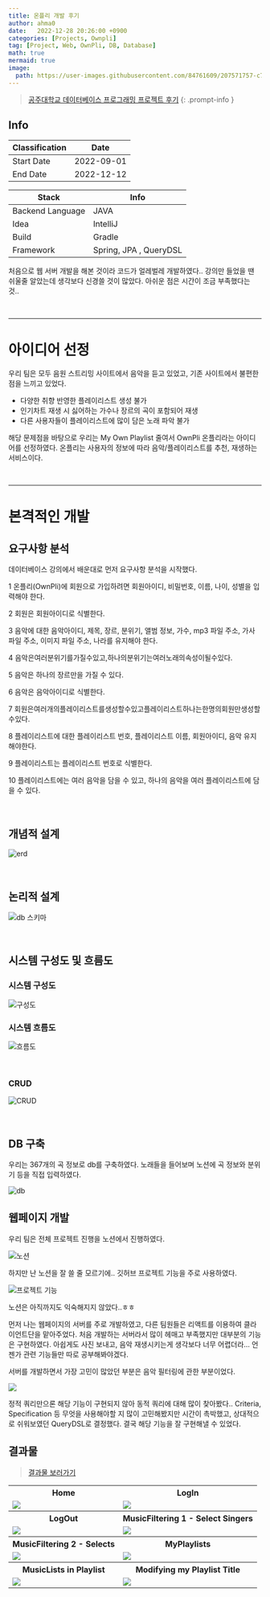```yaml
---
title: 온플리 개발 후기
author: ahma0
date:   2022-12-28 20:26:00 +0900
categories: [Projects, Ownpli]
tag: [Project, Web, OwnPli, DB, Database]
math: true
mermaid: true
image:
  path: https://user-images.githubusercontent.com/84761609/207571757-c7360e46-fce4-48e9-a725-972f8859a2c8.png
---
```


> [공주대학교 데이터베이스 프로그래밍 프로젝트 후기](https://github.com/youbbin/db-project-ownpli)
{: .prompt-info }



## Info

| Classification | Date       |
|----------------|------------|
| Start Date     | 2022-09-01 |
| End Date       | 2022-12-12 |

| Stack             | Info                                                                      |
|-------------------|---------------------------------------------------------------------------|
| Backend Language  | JAVA                                                                      |
| Idea              | IntelliJ                                                                  |
| Build             | Gradle                                                                    |
| Framework         | Spring, JPA , QueryDSL                                                              |

처음으로 웹 서버 개발을 해본 것이라 코드가 얼레벌레 개발하였다.. 강의만 들었을 땐 쉬울줄 알았는데 생각보다 신경쓸 것이 많았다. 아쉬운 점은 시간이 조금 부족했다는 것.. 

<br>

<hr>

# 아이디어 선정

우리 팀은 모두 음원 스트리밍 사이트에서 음악을 듣고 있었고, 기존 사이트에서 불편한 점을 느끼고 있었다. 

- 다양한 취향 반영한 플레이리스트 생성 불가
- 인기차트 재생 시 싫어하는 가수나 장르의 곡이 포함되어 재생 
- 다른 사용자들이 플레이리스트에 많이 담은 노래 파악 불가

해당 문제점을 바탕으로 우리는 My Own Playlist 줄여서 OwnPli 온플리라는 아이디어를 선정하였다. 온플리는 사용자의 정보에 따라 음악/플레이리스트를 추천, 재생하는 서비스이다.

<br>

<hr>


# 본격적인 개발

## 요구사항 분석

데이터베이스 강의에서 배운대로 먼저 요구사항 분석을 시작했다.

1 온플리(OwnPli)에 회원으로 가입하려면 회원아이디, 비밀번호, 이름, 나이, 성별을 입력해야 한다.

2 회원은 회원아이디로 식별한다.

3 음악에 대한 음악아이디, 제목, 장르, 분위기, 앨범 정보, 가수, mp3 파일 주소, 가사 파일 주소, 이미지 파일 주소, 나라를 유지해야 한다.

4 음악은여러분위기를가질수있고,하나의분위기는여러노래의속성이될수있다.

5 음악은 하나의 장르만을 가질 수 있다.

6 음악은 음악아이디로 식별한다.

7 회원은여러개의플레이리스트를생성할수있고플레이리스트하나는한명의회원만생성할수있다.

8 플레이리스트에 대한 플레이리스트 번호, 플레이리스트 이름, 회원아이디, 음악 유지해야한다.

9 플레이리스트는 플레이리스트 번호로 식별한다.

10 플레이리스트에는 여러 음악을 담을 수 있고, 하나의 음악을 여러 플레이리스트에 담을 수 있다.

<br>

## 개념적 설계

![erd](https://user-images.githubusercontent.com/84761609/220889236-7bae0ad8-785e-403e-bd8a-999a330d51a0.png)

<br>

## 논리적 설계

![db 스키마](https://user-images.githubusercontent.com/84761609/220887016-46fab15d-71a7-49ce-88cd-6f02d4982290.png)

<br>

## 시스템 구성도 및 흐름도

### 시스템 구성도

![구성도](https://user-images.githubusercontent.com/84761609/220889633-12991c8d-7495-44d9-96c2-531b6b384171.png)

### 시스템 흐름도

![흐름도](https://user-images.githubusercontent.com/84761609/220889954-993bd0f9-656e-4b89-bf9a-db3cc812d9fb.png)

<br>

### CRUD

![CRUD](https://user-images.githubusercontent.com/84761609/220890147-8b585791-beeb-4531-8401-2b2d4c36eabd.png)

<br>

## DB 구축

우리는 367개의 곡 정보로 db를 구축하였다. 노래들을 들어보며 노션에 곡 정보와 분위기 등을 직접 입력하였다.

![db](https://user-images.githubusercontent.com/84761609/220890641-0900f8ee-7642-49ab-a59f-8df6f42599b0.png)


## 웹페이지 개발

우리 팀은 전체 프로젝트 진행을 노션에서 진행하였다. 

![노션](https://user-images.githubusercontent.com/84761609/220886369-9887e939-7f20-4db2-837e-36ae23a5d232.png)

하지만 난 노션을 잘 쓸 줄 모르기에.. 깃허브 프로젝트 기능을 주로 사용하였다.

![프로젝트 기능](https://user-images.githubusercontent.com/84761609/220892330-44a53cc3-0461-4d61-9de2-fdade76cd2b6.png)

노션은 아직까지도 익숙해지지 않았다..ㅎㅎ

먼저 나는 웹페이지의 서버를 주로 개발하였고, 다른 팀원들은 리액트를 이용하여 클라이언트단을 맡아주었다. 처음 개발하는 서버라서 많이 헤매고 부족했지만 대부분의 기능은 구현하였다. 아쉽게도 사진 보내고, 음악 재생시키는게 생각보다 너무 어렵더라... 언젠가 관련 기능들만 따로 공부해봐야겠다. 

서버를 개발하면서 가장 고민이 많았던 부분은 음악 필터링에 관한 부분이었다.

<img src="https://user-images.githubusercontent.com/84761609/207040610-58f164af-e0da-4544-b5e8-5ddcd259044c.png"/>

정적 쿼리만으론 해당 기능이 구현되지 않아 동적 쿼리에 대해 많이 찾아봤다.. Criteria, Specification 등 무엇을 사용해야할 지 많이 고민해봤지만 시간이 촉박했고, 상대적으로 쉬워보였던 QueryDSL로 결정했다. 결국 해당 기능을 잘 구현해낼 수 있었다.


## 결과물

> [결과물 보러가기](https://github.com/youbbin/db-project-ownpli)

<table style="width:100%">
  <tr>
    <th>Home</th>
    <th>LogIn</th>
  </tr>
  <tr>
    <td><img src="https://user-images.githubusercontent.com/84761609/207040582-42769f8c-f7a3-4618-8a73-650f1072fa97.png"/></td>
    <td><img src="https://user-images.githubusercontent.com/84761609/207040598-6bbfdda5-bfd1-411f-abc5-3f26abb9cdcf.png"/></td>
  </tr>
  <tr>
    <th>LogOut</th>
    <th>MusicFiltering 1 - Select Singers</th>
  </tr>
  <tr>
    <td><img src="https://user-images.githubusercontent.com/84761609/207040602-ec1cf1f5-eec5-4c77-aed9-a18fbb32824e.png"/></td>
    <td><img src="https://user-images.githubusercontent.com/84761609/207040610-58f164af-e0da-4544-b5e8-5ddcd259044c.png"/></td>
  </tr>
  <tr>
    <th>MusicFiltering 2 - Selects</th>
    <th>MyPlaylists</th>
  </tr>
  <tr>
    <td><img src="https://user-images.githubusercontent.com/84761609/207040608-501029ad-8a28-43a9-bb0f-b045b921537b.png"/></td>
    <td><img src="https://user-images.githubusercontent.com/84761609/207040605-5529d8ea-2a48-431c-ae00-e6eeb5b7349d.png"/></td>
  </tr>
  <tr>
    <th>MusicLists in Playlist</th>
    <th>Modifying my Playlist Title</th>
  </tr>
  <tr>
    <td><img src="https://user-images.githubusercontent.com/84761609/207040574-3cf140c5-edf3-4109-bf29-18bfd7ff43fb.png"/></td>
    <td><img src="https://user-images.githubusercontent.com/84761609/207040579-9553a636-6bd1-4ab1-8887-7bd978e624c5.png"/></td>
  </tr>
  </table>